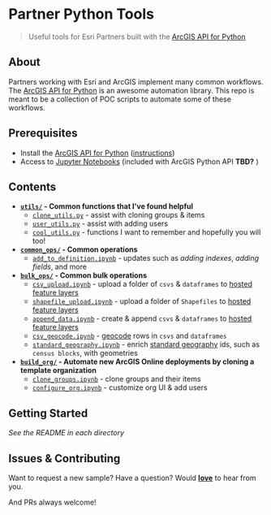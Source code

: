 # Partner Python Tools
> Useful tools for Esri Partners built with the [ArcGIS API for Python](https://developers.arcgis.com/python/)

## About

Partners working with Esri and ArcGIS implement many common workflows. The [ArcGIS API for Python](https://developers.arcgis.com/python/) is an awesome automation library. This repo is meant to be a collection of POC scripts to automate some of these workflows.

## Prerequisites

* Install the [ArcGIS API for Python](https://developers.arcgis.com/python/) ([instructions](https://developers.arcgis.com/python/guide/install-and-set-up/))
* Access to [Jupyter Notebooks](http://jupyter.org/) (included with ArcGIS Python API __TBD?__ )

## Contents

* **[`utils/`](/utils) - Common functions that I've found helpful**
  * [`clone_utils.py`](/utils/clone_utils.py) - assist with cloning groups & items
  * [`user_utils.py`](/utils/user_utils.py) - assist with adding users
  * [`cool_utils.py`](/utils/cool_utils.py) - functions I want to remember and hopefully you will too!
* **[`common_ops/`](/common_ops) - Common operations**
  * [`add_to_definition.ipynb`](/common_ops/add_to_definition.ipynb) - updates such as _adding indexes_, _adding fields_, and more
* **[`bulk_ops/`](/bulk_ops) - Common bulk operations**
  * [`csv_upload.ipynb`](/bulk_ops/csv_upload.ipynb) - upload a folder of `csvs` & `dataframes` to [hosted feature layers](https://doc.arcgis.com/en/arcgis-online/share-maps/hosted-web-layers.htm)
  * [`shapefile_upload.ipynb`](/bulk_ops/shapefile_upload.ipynb) - upload a folder of `Shapefiles` to [hosted feature layers](https://doc.arcgis.com/en/arcgis-online/share-maps/hosted-web-layers.htm)
  * [`append_data.ipynb`](/bulk_ops/append_data.ipynb) - create & append `csvs` & `dataframes` to [hosted feature layers](https://doc.arcgis.com/en/arcgis-online/share-maps/hosted-web-layers.htm)
  * [`csv_geocode.ipynb`](/bulk_ops/csv_geocode.ipynb) - [geocode](https://developers.arcgis.com/features/geocoding/) rows in `csvs` and `dataframes`
  * [`standard_geography.ipynb`](/bulk_ops/standard_geography.ipynb) - enrich [standard geography](https://developers.arcgis.com/rest/geoenrichment/api-reference/standard-geography-query.htm) ids, such as `census blocks`, with geometries
* **[`build_org/`](/build_org) - Automate new ArcGIS Online deployments by cloning a template organization**
  * [`clone_groups.ipynb`](/build_org/clone_groups.ipynb) - clone groups and their items
  * [`configure_org.ipynb`](/build_org/configure_org.ipynb) - customize org UI & add users


## Getting Started

*See the README in each directory*

## Issues & Contributing

Want to request a new sample? Have a question? Would [__love__](https://github.com/mpayson/startup-python-tools/issues) to hear from you.

And PRs always welcome!
